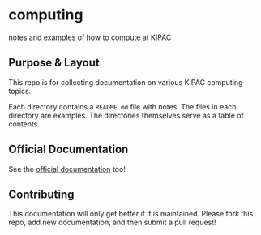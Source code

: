 # computing

notes and examples of how to compute at KIPAC

## Purpose & Layout

This repo is for collecting documentation on
various KIPAC computing topics.

Each directory contains a `README.md` file with notes. The
files in each directory are examples. The directories themselves
serve as a table of contents.

## Official Documentation

See the [official documentation](https://confluence.slac.stanford.edu/display/KIPAC/Computing) too!

## Contributing

This documentation will only get better if it
is maintained. Please fork this repo, add new documentation,
and then submit a pull request!

